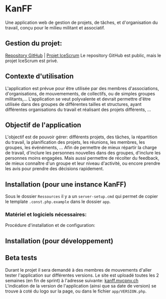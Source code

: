 # KanFF
Une application web de gestion de projets, de tâches, et d'organisation du travail, conçu pour le milieu militant et associatif.

## Gestion du projet:
[Repository GitHub](https://github.com/samuelroland/KanFF) | [Projet IceScrum](https://cloud.icescrum.com/p/PWB2AGDC)
Le repository GitHub est public, mais le projet IceScrum est privé.

## Contexte d'utilisation
L'application est prévue pour être utilisée par des membres d'associations, d'organisations, de mouvemements, de collectifs, ou de simples groupes militants,... L'application se veut polyvalente et devrait permettre d'être utilisée dans des groupes de différentes tailles et structures, ayant différentes organisations du travail et réalisant des projets différents, ...

## Objectif de l'application
L'objectif est de pouvoir gérer: différents projets, des tâches, la répartition du travail, la planification des projets, les réunions, les membres, les groupes, les événéments, ... Afin de permettre de mieux répartir la charge de travail, d'inclure les personnes nouvelles dans des groupes, d'inclure les personnes moins engagées. Mais aussi permettre de récolter du feedback, de mieux connaître d'un groupe et leur niveau d'activité, ou encore prendre les avis pour prendre des décisions rapidement.

## Installation (pour une instance KanFF)
Sous le dossier `Ressources` il y a un `server-setup.cmd` qui permet de copier le template `.const.php.example` dans le dossier `app`.

### Matériel et logiciels nécessaires:

Procédure d'installation et de configuration:
## Installation (pour développement)


## Beta tests
Durant le projet il sera demandé à des membres de mouvements d'aller tester l'application sur différentes versions.
Le site est uploadé toutes les 2 semaines (en fin de sprint) à l'adresse suivante: [kanff.mycpnv.ch](kanff.mycpnv.ch)
L'indication de la version de l'application (ainsi que sa date de version) se trouve à coté du logo sur la page, ou dans le fichier `app/VERSION.php`.